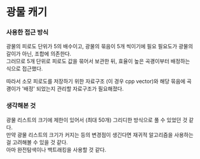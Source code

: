 # 광물 캐기

### 사용한 접근 방식  
광물의 피로도 단위가 5의 배수이고, 광물의 묶음이 5개 씩이기에 필요 필요도가 광물의 갈이가 아닌, 조합에 의존한다.  
그러므로 5개 단위로 피로도 값을 묶어서 보관한 뒤, 효율이 높은 곡괭이부터 배정하는 식으로 접근했다.  

따라서 소모 피로도를 저장하기 위한 자료구조 (이 경우 cpp vector)와 해당 묶음에 곡괭이가 '배정' 되었는지 관리할 자료구조가 필요해졌다.  

### 생각해본 것  
광물 리스트의 크기에 제한이 있어서 (최대 50개) 그리디한 방식으로 풀 수 있었던 것 같다.  
만약 광물 리스트의 크기가 커지는 등의 변경점이 생긴다면 재귀적 알고리즘을 사용하는 걸 고려해볼 수 있을 것 같다.  
아마 완전탐색이나 백트래킹을 사용할 것 같다.
